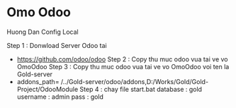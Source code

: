 Omo Odoo
=========
Huong Dan Config Local

Step 1 : Donwload Server Odoo tai
 + https://github.com/odoo/odoo
Step 2 : Copy thu muc odoo vua tai ve vo OmoOdoo
Step 3 : Copy thu muc odoo vua tai ve vo OmoOdoo voi ten la Gold-server
 + addons_path=‪ /../Gold-server/odoo/addons,D:/Works/Gold/Gold-Project/OdooModule
Step 4 : chay file start.bat
database : gold
username : admin
pass : gold
